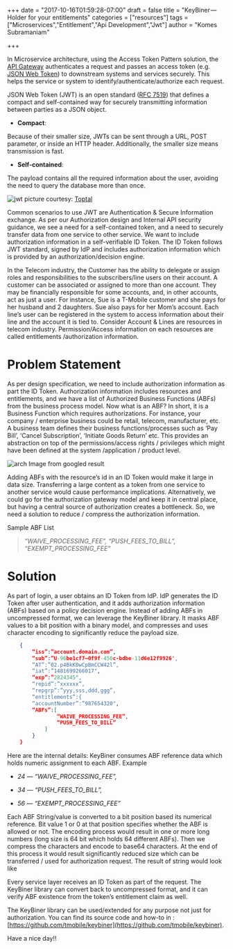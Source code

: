 +++
date = "2017-10-16T01:59:28-07:00"
draft = false
title = "KeyBiner — Holder for your entitlements"
categories = ["resources"]
tags = ["Microservices","Entitlement","Api Development","Jwt"]
author = "Komes Subramaniam"

+++

In Microservice architecture, using the Access Token Pattern solution, the [API
Gateway](http://microservices.io/patterns/apigateway.html) authenticates a
request and passes an access token (e.g. [JSON Web Token](https://jwt.io/)) to
downstream systems and services securely. This helps the service or system to
identify/authenticate/authorize each request.

JSON Web Token (JWT) is an open standard ([RFC
7519](https://tools.ietf.org/html/rfc7519)) that defines a compact and
self-contained way for securely transmitting information between parties as a
JSON object.

* **Compact**:

Because of their smaller size, JWTs can be sent through a URL, POST
parameter, or inside an HTTP header. Additionally, the smaller size means
transmission is fast.

* **Self-contained**:

The payload contains all the required information about the
user, avoiding the need to query the database more than once.

![jwt](https://cdn-images-1.medium.com/max/1600/1*2K2OEklVQEFaK_FysIuXmA.png)
picture courtesy: [Toptal](https://medium.com/@Toptal)

Common scenarios to use JWT are Authentication & Secure Information exchange. As
per our Authorization design and Internal API security guidance, we see a need
for a self-contained token, and a need to securely transfer data from one
service to other service. We want to include authorization information in a
self-verifiable ID Token. The ID Token follows JWT standard, signed by IdP and
includes authorization information which is provided by an
authorization/decision engine.

In the Telecom industry, the Customer has the ability to delegate or assign
roles and responsibilities to the subscribers/line users on their account. A
customer can be associated or assigned to more than one account. They may be
financially responsible for some accounts, and, in other accounts, act as just a
user. For instance, Sue is a T-Mobile customer and she pays for her husband and
2 daughters. Sue also pays for her Mom’s account. Each line’s user can be
registered in the system to access information about their line and the account
it is tied to. Consider Account & Lines are resources in telecom industry.
Permission/Access information on each resources are called entitlements
/authorization information.

# Problem Statement

As per design specification, we need to include authorization information as
part the ID Token. Authorization information includes resources and
entitlements, and we have a list of Authorized Business Functions (ABFs) from
the business process model. Now what is an ABF? In short, it is a Business
Function which requires authorizations. For instance, your company / enterprise
business could be retail, telecom, manufacturer, etc. A business team defines
their business functions/processes such as ‘Pay Bill’, ‘Cancel Subscription’,
‘Initiate Goods Return’ etc. This provides an abstraction on top of the
permissions/access rights / privileges which might have been defined at the
system /application / product level.

![arch](https://cdn-images-1.medium.com/max/1600/1*P7vm5jiMWqMLS06CDtMgRw.png)
Image from googled result

Adding ABFs with the resource’s id in an ID Token would make it large in data
size. Transferring a large content as a token from one service to another
service would cause performance implications. Alternatively, we could go for the
authorization gateway model and keep it in central place, but having a central
source of authorization creates a bottleneck. So, we need a solution to reduce /
compress the authorization information.

Sample ABF List

> *“WAIVE_PROCESSING_FEE”,*
> *“PUSH_FEES_TO_BILL”,*
> *“EXEMPT_PROCESSING_FEE”*

# Solution

As part of login, a user obtains an ID Token from IdP. IdP generates the ID
Token after user authentication, and it adds authorization information (ABFs)
based on a policy decision engine. Instead of adding ABFs in uncompressed
format, we can leverage the KeyBiner library. It masks ABF values to a bit
position with a binary model, and compresses and uses character encoding to
significantly reduce the payload size.

```json
    {
        “iss”:”account.domain.com”,
        “sub”:”U-96be1cf7–0f9f-450c-bdbe-11d6e12f9926",
        “AT”:”02.p4BkK0wCpBmCCW42l”,
        “iat”:”1481699266017",
        “exp”:”2824345",
        “repid”:”xxxxxx”,
        “repgrp”:”yyy,sss,ddd,ggg”,
        “entitlements”:{
        “accountNumber”:”987654320",
        “ABFs”:[
                “WAIVE_PROCESSING_FEE”,
                “PUSH_FEES_TO_BILL”
            ]
        }
    }
```

Here are the internal details: KeyBiner consumes ABF reference data which holds
numeric assignment to each ABF. Example

* *24 — “WAIVE_PROCESSING_FEE”,*

* *34 — “PUSH_FEES_TO_BILL”,*

* *56 — “EXEMPT_PROCESSING_FEE”*

Each ABF String/value is converted to a bit position based its numerical
reference. Bit value 1 or 0 at that position specifies whether the ABF is
allowed or not. The encoding process would result in one or more long numbers
(long size is 64 bit which holds 64 different ABFs). Then we compress the
characters and encode to base64 characters. At the end of this process it would
result significantly reduced size which can be transferred / used for
authorization request. The result of string would look like

Every service layer receives an ID Token as part of the request. The KeyBiner
library can convert back to uncompressed format, and it can verify ABF existence
from the token’s entitlement claim as well.

The KeyBiner library can be used/extended for any purpose not just for
authorization. You can find its source code and how-to in :
[https://github.com/tmobile/keybiner](https://github.com/tmobile/keybiner). 

Have a nice day!!
